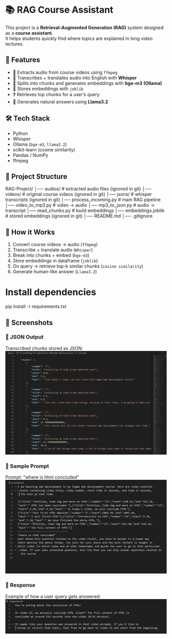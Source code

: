 # 📚 RAG Course Assistant

This project is a **Retrieval-Augmented Generation (RAG)** system designed as a **course assistant**.  
It helps students quickly find where topics are explained in long video lectures.

## 🚀 Features
- 🎥 Extracts audio from course videos using `ffmpeg`
- 📝 Transcribes + translates audio into English with **Whisper**
- 🔎 Splits into chunks and generates embeddings with **bge-m3 (Ollama)**
- 📂 Stores embeddings with `joblib`
- ❓ Retrieves top chunks for a user’s query
- 🤖 Generates natural answers using **Llama3.2**

## 🛠️ Tech Stack
- Python
- Whisper
- Ollama (`bge-m3`, `llama3.2`)
- scikit-learn (cosine similarity)
- Pandas / NumPy
- ffmpeg

## 📂 Project Structure

RAG-Project/
│── audios/ # extracted audio files (ignored in git)
│── videos/ # original course videos (ignored in git)
│── jsons/ # whisper transcripts (ignored in git)
│── process_incoming.py # main RAG pipeline
│── video_to_mp3.py # video → audio
│── mp3_to_json.py # audio → transcript
│── read_chunks.py # build embeddings
│── embeddings.joblib # stored embeddings (ignored in git)
│── README.md
│── .gitignore


## 📖 How it Works
1. Convert course videos → audio (`ffmpeg`)
2. Transcribe + translate audio (`Whisper`)
3. Break into chunks + embed (`bge-m3`)
4. Store embeddings in dataframe (`joblib`)
5. On query → retrieve top-k similar chunks (`cosine similarity`)
6. Generate human-like answer (`Llama3.2`)


# Install dependencies
pip install -r requirements.txt


## 📸 Screenshots

### 🔹 JSON Output
Transcribed chunks stored as JSON:  
![JSON Sample](images/sample%20json%20file.png)

### 🔹 Sample Prompt
Prompt:  "where is html concluded"
![Embeddings](images/prompt.png)

### 🔹 Response
Example of how a user query gets answered:  
![Prompt and Response](images/response.png)

